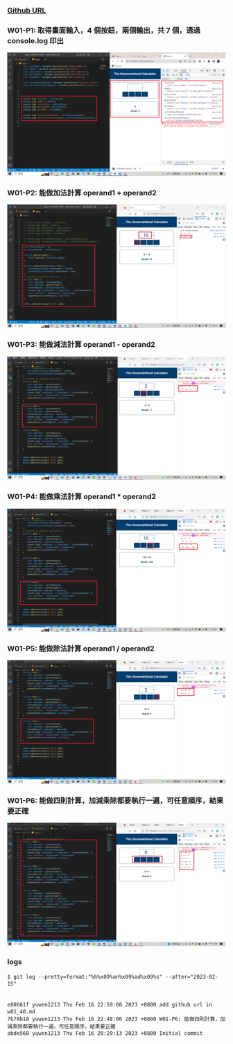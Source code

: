 ### [Github URL](https://github.com/yuwen1213/1112-1N-js-demo-211410740.git)

### W01-P1: 取得畫面輸入，4 個按鈕，兩個輸出，共 7 個，透過 console.log 印出

![](w01-p1.png)

### W01-P2: 能做加法計算 operand1 + operand2

![](w01-p2.png)

### W01-P3: 能做減法計算 operand1 - operand2

![](w01-p3.png)

### W01-P4: 能做乘法計算 operand1 \* operand2

![](w01-p4.png)

### W01-P5: 能做除法計算 operand1 / operand2

![](w01-p5.png)

### W01-P6: 能做四則計算，加減乘除都要執行一遍，可任意順序，結果要正確

![](w01-p6.png)

### logs

```
$ git log --pretty=format:"%h%x09%an%x09%ad%x09%s" --after="2023-02-15"


e88661f yuwen1213 Thu Feb 16 22:59:08 2023 +0800 add github url in w01_40.md
7b78b18 yuwen1213 Thu Feb 16 22:48:06 2023 +0800 W01-P6: 能做四則計算，加減乘除都要執行一遍，可任意順序，結果要正確
abde568 yuwen1213 Thu Feb 16 20:29:13 2023 +0800 Initial commit
```
